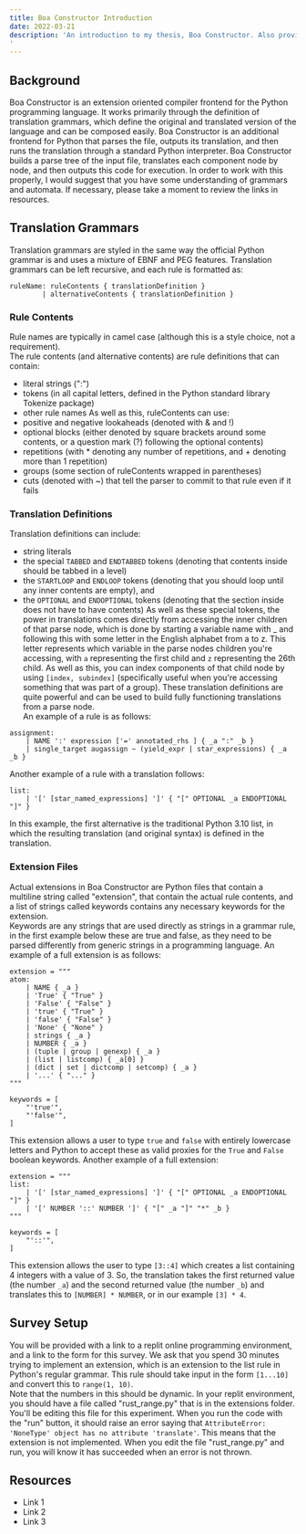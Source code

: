 ```yaml
---
title: Boa Constructor Introduction
date: 2022-03-21
description: 'An introduction to my thesis, Boa Constructor. Also provides links and references necessary to understand and work with it. 
'
---
```


## Background

Boa Constructor is an extension oriented compiler frontend for the Python programming language. It works primarily through the definition of translation grammars, which define the original and translated version of the language and can be composed easily. Boa Constructor is an additional frontend for Python that parses the file, outputs its translation, and then runs the translation through a standard Python interpreter. Boa Constructor builds a parse tree of the input file, translates each component node by node, and then outputs this code for execution. In order to work with this properly, I would suggest that you have some understanding of grammars and automata. If necessary, please take a moment to review the links in resources. 
## Translation Grammars

Translation grammars are styled in the same way the official Python grammar is and uses a mixture of EBNF and PEG features. Translation grammars can be left recursive, and each rule is formatted as: 
```
ruleName: ruleContents { translationDefinition } 
        | alternativeContents { translationDefinition }
```
### Rule Contents
Rule names are typically in camel case (although this is a style choice, not a requirement).  
The rule contents (and alternative contents) are rule definitions that can contain:
- literal strings (":") 
- tokens (in all capital letters, defined in the Python standard library Tokenize package)
- other rule names 
As well as this, ruleContents can use: 
- positive and negative lookaheads (denoted with \& and !)
- optional blocks (either denoted by square brackets around some contents, or a question mark (?) following the optional contents)
- repetitions (with * denoting any number of repetitions, and + denoting more than 1 repetition)
- groups (some section of ruleContents wrapped in parentheses)
- cuts (denoted with  ~) that tell the parser to commit to that rule even if it fails  
### Translation Definitions
Translation definitions can include:
- string literals
- the special `TABBED` and `ENDTABBED` tokens (denoting that contents inside should be tabbed in a level)
- the `STARTLOOP` and `ENDLOOP` tokens (denoting that you should loop until any inner contents are empty), and 
- the `OPTIONAL` and `ENDOPTIONAL` tokens (denoting that the section inside does not have to have contents)
As well as these special tokens, the power in translations comes directly from accessing the inner children of that parse node, which is done by starting a variable name with \_ and following this with some letter in the English alphabet from a to z. This letter represents which variable in the parse nodes children you're accessing, with `a` representing the first child and `z` representing the 26th child. As well as this, you can index components of that child node by using `[index, subindex]` (specifically useful when you're accessing something that was part of a group). These translation definitions are quite powerful and can be used to build fully functioning translations from a parse node.  
An example of a rule is as follows:
```
assignment:
    | NAME ':' expression ['=' annotated_rhs ] { _a ":" _b } 
    | single_target augassign ~ (yield_expr | star_expressions) { _a _b }
```
Another example of a rule with a translation follows:
```
list:
    | '[' [star_named_expressions] ']' { "[" OPTIONAL _a ENDOPTIONAL "]" }
```
In this example, the first alternative is the traditional Python 3.10 list, in which the resulting translation (and original syntax) is defined in the translation.  
### Extension Files
Actual extensions in Boa Constructor are Python files that contain a multiline string called "extension", that contain the actual rule contents, and a list of strings called keywords contains any necessary keywords for the extension.  
Keywords are any strings that are used directly as strings in a grammar rule, in the first example below these are true and false, as they need to be parsed differently from generic strings in a programming language. 
An example of a full extension is as follows:
```
extension = """
atom:
    | NAME { _a } 
    | 'True' { "True" } 
    | 'False' { "False" }
    | 'true' { "True" }
    | 'false' { "False" }
    | 'None' { "None" }
    | strings { _a } 
    | NUMBER { _a } 
    | (tuple | group | genexp) { _a } 
    | (list | listcomp) { _a[0] } 
    | (dict | set | dictcomp | setcomp) { _a } 
    | '...' { "..." }
"""

keywords = [
    "'true'",
    "'false'",
]
```
This extension allows a user to type `true` and `false` with entirely lowercase letters and Python to accept these as valid proxies for the `True` and `False` boolean keywords. 
Another example of a full extension:
```
extension = """
list:
    | '[' [star_named_expressions] ']' { "[" OPTIONAL _a ENDOPTIONAL "]" }
    | '[' NUMBER '::' NUMBER ']' { "[" _a "]" "*" _b }
"""

keywords = [
    "'::'",
]
```
This extension allows the user to type `[3::4]` which creates a list containing 4 integers with a value of 3. So, the translation takes the first returned value (the number `_a`) and the second returned value (the number `_b`) and translates this to `[NUMBER] * NUMBER`, or in our example `[3] * 4`.
## Survey Setup
You will be provided with a link to a replit online programming environment, and a link to the form for this survey. We ask that you spend 30 minutes trying to implement an extension, which is an extension to the list rule in Python's regular grammar. This rule should take input in the form `[1...10]` and convert this to `range(1, 10)`.  
Note that the numbers in this should be dynamic. In your replit environment, you should have a file called "rust_range.py" that is in the extensions folder. You'll be editing this file for this experiment. When you run the code with the "run" button, it should raise an error saying that `AttributeError: 'NoneType' object has no attribute 'translate'`.
This means that the extension is not implemented. When you edit the file "rust_range.py" and run, you will know it has succeeded when an error is not thrown. 
## Resources
- Link 1
- Link 2
- Link 3